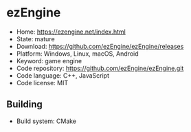 # ezEngine

- Home: https://ezengine.net/index.html
- State: mature
- Download: https://github.com/ezEngine/ezEngine/releases
- Platform: Windows, Linux, macOS, Android
- Keyword: game engine
- Code repository: https://github.com/ezEngine/ezEngine.git
- Code language: C++, JavaScript
- Code license: MIT

## Building

- Build system: CMake
